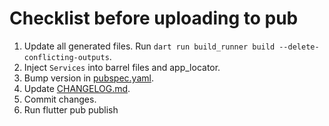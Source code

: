 # Checklist before uploading to pub

1. Update all generated files. Run `dart run build_runner build --delete-conflicting-outputs`.
2. Inject `Services` into barrel files and app_locator.
3. Bump version in [pubspec.yaml](./pubspec.yaml).
4. Update [CHANGELOG.md](./CHANGELOG.md).
5. Commit changes.
6. Run flutter pub publish
